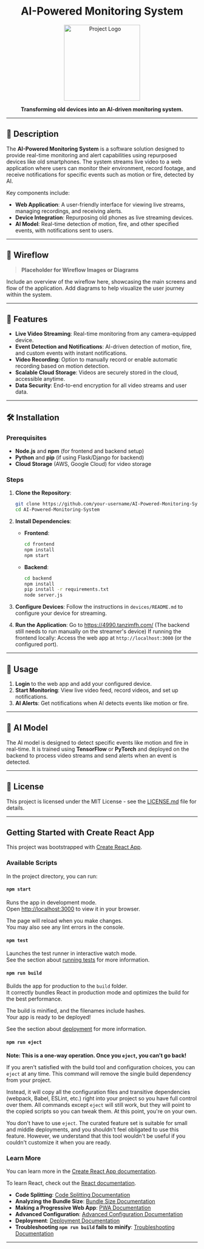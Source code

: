 <h1 align="center"><b>AI-Powered Monitoring System</b></h1>
<p align="center">
    <img src="https://github.com/tanzimfh/4990-project/blob/main/initialLogo.png" alt="Project Logo" width="200" />
</p> 

<p align="center"><b>
Transforming old devices into an AI-driven monitoring system.
</b></p>

---

## 📖 Description

The **AI-Powered Monitoring System** is a software solution designed to provide real-time monitoring and alert capabilities using repurposed devices like old smartphones. The system streams live video to a web application where users can monitor their environment, record footage, and receive notifications for specific events such as motion or fire, detected by AI. 

Key components include:
- **Web Application**: A user-friendly interface for viewing live streams, managing recordings, and receiving alerts.
- **Device Integration**: Repurposing old phones as live streaming devices.
- **AI Model**: Real-time detection of motion, fire, and other specified events, with notifications sent to users.

---

## 🔄 Wireflow

> **Placeholder for Wireflow Images or Diagrams**

Include an overview of the wireflow here, showcasing the main screens and flow of the application. Add diagrams to help visualize the user journey within the system.

---

## 🚀 Features

- **Live Video Streaming**: Real-time monitoring from any camera-equipped device.
- **Event Detection and Notifications**: AI-driven detection of motion, fire, and custom events with instant notifications.
- **Video Recording**: Option to manually record or enable automatic recording based on motion detection.
- **Scalable Cloud Storage**: Videos are securely stored in the cloud, accessible anytime.
- **Data Security**: End-to-end encryption for all video streams and user data.

---

## 🛠️ Installation

### Prerequisites

- **Node.js** and **npm** (for frontend and backend setup)
- **Python** and **pip** (if using Flask/Django for backend)
- **Cloud Storage** (AWS, Google Cloud) for video storage

### Steps

1. **Clone the Repository**:
    ```bash
    git clone https://github.com/your-username/AI-Powered-Monitoring-System.git
    cd AI-Powered-Monitoring-System
    ```

2. **Install Dependencies**:
   - **Frontend**:
     ```bash
     cd frontend
     npm install
     npm start
     ```
   - **Backend**:
     ```bash
     cd backend
     npm install
     pip install -r requirements.txt
     node server.js
     ```

3. **Configure Devices**:
   Follow the instructions in `devices/README.md` to configure your device for streaming.

4. **Run the Application**:
   Go to https://4990.tanzimfh.com/ (The backend still needs to run manually on the streamer's device)
   If running the frontend locally: Access the web app at `http://localhost:3000` (or the configured port).

---

## 🎯 Usage

1. **Login** to the web app and add your configured device.
2. **Start Monitoring**: View live video feed, record videos, and set up notifications.
3. **AI Alerts**: Get notifications when AI detects events like motion or fire.

---

## 🧠 AI Model

The AI model is designed to detect specific events like motion and fire in real-time. It is trained using **TensorFlow** or **PyTorch** and deployed on the backend to process video streams and send alerts when an event is detected.

---

## 📜 License

This project is licensed under the MIT License - see the [LICENSE.md](LICENSE.md) file for details.

---

## Getting Started with Create React App

This project was bootstrapped with [Create React App](https://github.com/facebook/create-react-app).

### Available Scripts

In the project directory, you can run:

#### `npm start`

Runs the app in development mode.\
Open [http://localhost:3000](http://localhost:3000) to view it in your browser.

The page will reload when you make changes.\
You may also see any lint errors in the console.

#### `npm test`

Launches the test runner in interactive watch mode.\
See the section about [running tests](https://facebook.github.io/create-react-app/docs/running-tests) for more information.

#### `npm run build`

Builds the app for production to the `build` folder.\
It correctly bundles React in production mode and optimizes the build for the best performance.

The build is minified, and the filenames include hashes.\
Your app is ready to be deployed!

See the section about [deployment](https://facebook.github.io/create-react-app/docs/deployment) for more information.

#### `npm run eject`

**Note: This is a one-way operation. Once you `eject`, you can't go back!**

If you aren't satisfied with the build tool and configuration choices, you can `eject` at any time. This command will remove the single build dependency from your project.

Instead, it will copy all the configuration files and transitive dependencies (webpack, Babel, ESLint, etc.) right into your project so you have full control over them. All commands except `eject` will still work, but they will point to the copied scripts so you can tweak them. At this point, you're on your own.

You don't have to use `eject`. The curated feature set is suitable for small and middle deployments, and you shouldn't feel obligated to use this feature. However, we understand that this tool wouldn't be useful if you couldn't customize it when you are ready.

### Learn More

You can learn more in the [Create React App documentation](https://facebook.github.io/create-react-app/docs/getting-started).

To learn React, check out the [React documentation](https://reactjs.org/).

- **Code Splitting**: [Code Splitting Documentation](https://facebook.github.io/create-react-app/docs/code-splitting)
- **Analyzing the Bundle Size**: [Bundle Size Documentation](https://facebook.github.io/create-react-app/docs/analyzing-the-bundle-size)
- **Making a Progressive Web App**: [PWA Documentation](https://facebook.github.io/create-react-app/docs/making-a-progressive-web-app)
- **Advanced Configuration**: [Advanced Configuration Documentation](https://facebook.github.io/create-react-app/docs/advanced-configuration)
- **Deployment**: [Deployment Documentation](https://facebook.github.io/create-react-app/docs/deployment)
- **Troubleshooting `npm run build` fails to minify**: [Troubleshooting Documentation](https://facebook.github.io/create-react-app/docs/troubleshooting#npm-run-build-fails-to-minify)

---
